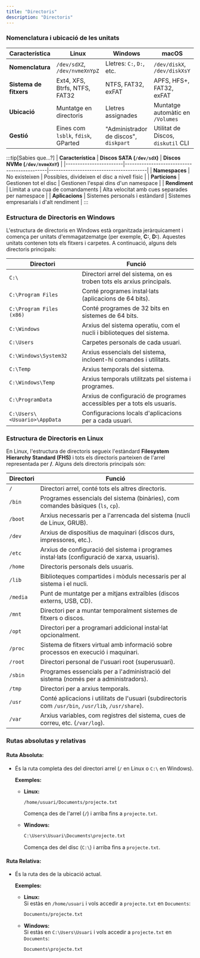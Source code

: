 ```yaml
---
title: "Directoris"
description: "Directoris"
---
```


### **Nomenclatura i ubicació de les unitats**

| **Característica**    | **Linux**                                   | **Windows**            | **macOS**                   |
|------------------------|---------------------------------------------|------------------------|-----------------------------|
| **Nomenclatura**       | `/dev/sdXZ`, `/dev/nvmeXnYpZ`    | Lletres: `C:`, `D:`, etc. | `/dev/diskX`, `/dev/diskXsY` |
| **Sistema de fitxers** | Ext4, XFS, Btrfs, NTFS, FAT32               | NTFS, FAT32, exFAT     | APFS, HFS+, FAT32, exFAT    |
| **Ubicació**           | Muntatge en directoris                     | Lletres assignades     | Muntatge automàtic en `/Volumes` |
| **Gestió**             | Eines com `lsblk`, `fdisk`, GParted         | "Administrador de discos", `diskpart` | Utilitat de Discos, `diskutil` CLI |

:::tip[Sabies que...?]
| **Característica**    | **Discos SATA (`/dev/sdX`)**                | **Discos NVMe (`/dev/nvmeXnY`)**        |
|------------------------|---------------------------------------------|-----------------------------------------|
| **Namespaces**         | No existeixen                              | Possibles, divideixen el disc a nivell físic |
| **Particions**         | Gestionen tot el disc                      | Gestionen l'espai dins d'un namespace   |
| **Rendiment**          | Limitat a una cua de comandaments          | Alta velocitat amb cues separades per namespace |
| **Aplicacions**        | Sistemes personals i estàndard             | Sistemes empresarials i d'alt rendiment |
:::


### **Estructura de Directoris en Windows**

L'estructura de directoris en Windows està organitzada jeràrquicament i comença per unitats d'emmagatzematge (per exemple, **C:**, **D:**). Aquestes unitats contenen tots els fitxers i carpetes. A continuació, alguns dels directoris principals:

| **Directori**        | **Funció**                                                                |
|----------------------|---------------------------------------------------------------------------|
| `C:\`                | Directori arrel del sistema, on es troben tots els arxius principals.      |
| `C:\Program Files`    | Conté programes instal·lats (aplicacions de 64 bits).                     |
| `C:\Program Files (x86)` | Conté programes de 32 bits en sistemes de 64 bits.                    |
| `C:\Windows`         | Arxius del sistema operatiu, com el nucli i biblioteques del sistema.     |
| `C:\Users`           | Carpetes personals de cada usuari.                                        |
| `C:\Windows\System32` | Arxius essencials del sistema, incloent-hi comandes i utilitats.         |
| `C:\Temp`            | Arxius temporals del sistema.                                             |
| `C:\Windows\Temp`    | Arxius temporals utilitzats pel sistema i programes.                      |
| `C:\ProgramData`     | Arxius de configuració de programes accessibles per a tots els usuaris.   |
| `C:\Users\<Usuario>\AppData` | Configuracions locals d'aplicacions per a cada usuari.            |

### **Estructura de Directoris en Linux**

En Linux, l'estructura de directoris segueix l'estàndard **Filesystem Hierarchy Standard (FHS)** i tots els directoris parteixen de l'arrel representada per **/**. Alguns dels directoris principals són:

| **Directori** | **Funció** |
|---------------|------------|
| `/`           | Directori arrel, conté tots els altres directoris. |
| `/bin`        | Programes essencials del sistema (binàries), com comandes bàsiques (`ls`, `cp`). |
| `/boot`       | Arxius necessaris per a l'arrencada del sistema (nucli de Linux, GRUB). |
| `/dev`        | Arxius de dispositius de maquinari (discos durs, impressores, etc.). |
| `/etc`        | Arxius de configuració del sistema i programes instal·lats (configuració de xarxa, usuaris). |
| `/home`       | Directoris personals dels usuaris. |
| `/lib`        | Biblioteques compartides i mòduls necessaris per al sistema i el nucli. |
| `/media`      | Punt de muntatge per a mitjans extraïbles (discos externs, USB, CD). |
| `/mnt`        | Directori per a muntar temporalment sistemes de fitxers o discos. |
| `/opt`        | Directori per a programari addicional instal·lat opcionalment. |
| `/proc`       | Sistema de fitxers virtual amb informació sobre processos en execució i maquinari. |
| `/root`       | Directori personal de l'usuari root (superusuari). |
| `/sbin`       | Programes essencials per a l'administració del sistema (només per a administradors). |
| `/tmp`        | Directori per a arxius temporals. |
| `/usr`        | Conté aplicacions i utilitats de l'usuari (subdirectoris com `/usr/bin`, `/usr/lib`, `/usr/share`). |
| `/var`        | Arxius variables, com registres del sistema, cues de correu, etc. (`/var/log`). |

### Rutas absolutas y relativas

#### **Ruta Absoluta:**
- És la ruta completa des del directori arrel (`/` en Linux o `C:\` en Windows).

  **Exemples:**
  - **Linux:**  
    ```bash frame="none"
    /home/usuari/Documents/projecte.txt
    ```
    Comença des de l'arrel (`/`) i arriba fins a `projecte.txt`.

  - **Windows:**  
    ```cmd frame="none"
    C:\Users\Usuari\Documents\projecte.txt
    ```
    Comença des del disc (`C:\`) i arriba fins a `projecte.txt`.

#### **Ruta Relativa:**
- És la ruta des de la ubicació actual.

  **Exemples:**
  - **Linux:**  
    Si estàs en `/home/usuari` i vols accedir a `projecte.txt` en `Documents`:
    ```bash frame="none"
    Documents/projecte.txt
    ```

  - **Windows:**  
    Si estàs en `C:\Users\Usuari` i vols accedir a `projecte.txt` en `Documents`:
    ```cmd frame="none"
    Documents\projecte.txt
    ```